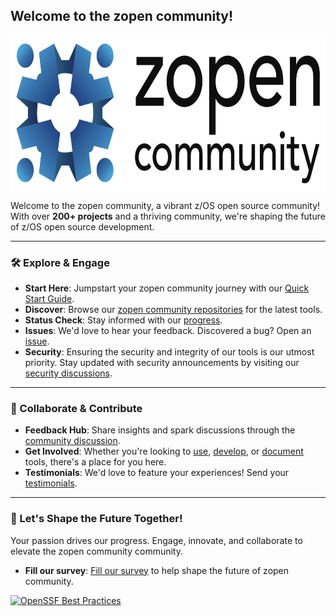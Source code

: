 ## Welcome to the zopen community!

<p align="center">
  <img src="zopen-community_horizontal-color.png" alt="zopen community" height="250em" style="display: block; margin-left: auto; margin-right: auto;"/>
</p>

  Welcome to the zopen community, a vibrant z/OS open source community! With over **200+ projects** and a thriving community, we're shaping the future of z/OS open source development.


---

### 🛠️ Explore & Engage

- **Start Here**: Jumpstart your zopen community journey with our [Quick Start Guide](https://zopen.community/#/Guides/QuickStart.md).
- **Discover**: Browse our [zopen community repositories](https://github.com/orgs/ZOSOpenTools/repositories) for the latest tools.
- **Status Check**: Stay informed with our [progress](https://zopen.community/#/Progress).
- **Issues**: We'd love to hear your feedback. Discovered a bug? Open an [issue](https://github.com/ZOSOpenTools/meta/issues).
- **Security**: Ensuring the security and integrity of our tools is our utmost priority. Stay updated with security announcements by visiting our [security discussions](https://github.com/orgs/ZOSOpenTools/discussions/categories/security).
---

### 🤝 Collaborate & Contribute

- **Feedback Hub**: Share insights and spark discussions through the [community discussion](https://github.com/orgs/ZOSOpenTools/discussions/categories/security).
- **Get Involved**: Whether you're looking to [use](https://zopen.community/#/Guides/ThePackageManager.md), [develop](https://zopen.community/#/Guides/developing.md), or [document](https://zopen.community/#/UpdateDocs.md) tools, there's a place for you here.
- **Testimonials**: We'd love to feature your experiences! Send your [testimonials](mailto:fultonm@ca.ibm.com).

---

### 📣 Let's Shape the Future Together!

Your passion drives our progress. Engage, innovate, and collaborate to elevate the zopen community community.
- **Fill our survey**: [Fill our survey](https://forms.gle/A6U4jz1GpC9RqnfD7) to help shape the future of zopen community.

[![OpenSSF Best Practices](https://www.bestpractices.dev/projects/8779/badge)](https://www.bestpractices.dev/projects/8779)
